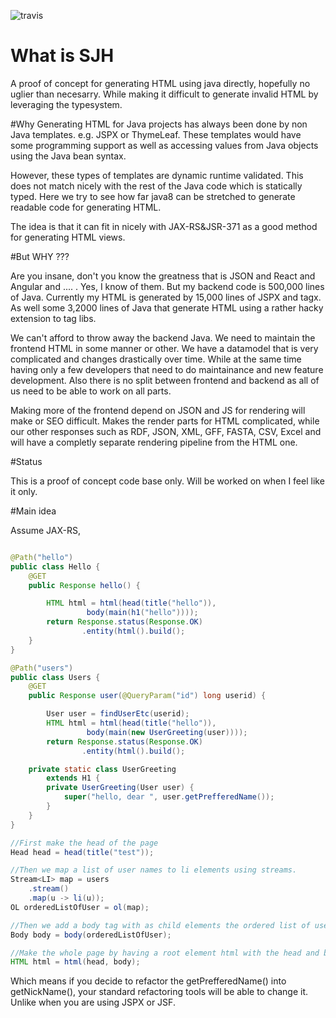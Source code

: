 ![travis](https://api.travis-ci.org/JervenBolleman/sjh.svg?branch=master)
# What is SJH

A proof of concept for generating HTML using java directly, hopefully no uglier than necesarry. While making it difficult to generate invalid HTML by leveraging the typesystem. 

#Why
Generating HTML for Java projects has always been done by non Java templates. e.g. JSPX or ThymeLeaf. These templates would have some programming support as well as accessing values from Java objects using the Java bean syntax.

However, these types of templates are dynamic runtime validated. This does not match nicely with the rest of the Java code which is statically typed. Here we try to see how far java8 can be stretched to generate readable code for generating HTML.

The idea is that it can fit in nicely with JAX-RS&JSR-371 as a good method for generating HTML views.

#But WHY ???

Are you insane, don't you know the greatness that is JSON and React and Angular and .... . Yes, I know of them. But my backend code is 500,000 lines of Java. Currently my HTML is generated by 15,000 lines of JSPX and tagx. As well some 3,2000 lines of Java that generate HTML using a rather hacky extension to tag libs.

We can't afford to throw away the backend Java. We need to maintain the frontend HTML in some manner or other. We have a datamodel that is very complicated and changes drastically over time. While at the same time having only a few developers that need to do maintainance and new feature development. Also there is no split between frontend and backend as all of us need to be able to work on all parts.

Making more of the frontend depend on JSON and JS for rendering will make or SEO difficult. Makes the render parts for HTML complicated, while our other responses such as RDF, JSON, XML, GFF, FASTA, CSV, Excel and will have a completly separate rendering pipeline from the HTML one.


#Status

This is a proof of concept code base only. Will be worked on when I feel like it only.


#Main idea

Assume JAX-RS, 
```java

@Path("hello")
public class Hello {
	@GET
	public Response hello() {

		HTML html = html(head(title("hello")),
				 body(main(h1("hello"))));
		return Response.status(Response.OK)
				.entity(html().build();
	}
}

```

```java
@Path("users")
public class Users {
	@GET
	public Response user(@QueryParam("id") long userid) {

		User user = findUserEtc(userid);
		HTML html = html(head(title("hello")),
				 body(main(new UserGreeting(user))));
		return Response.status(Response.OK)
				.entity(html().build();

	private static class UserGreeting 
		extends H1 {
		private UserGreeting(User user) {
			super("hello, dear ", user.getPrefferedName());
		}
	}
}
```



```java
//First make the head of the page
Head head = head(title("test"));

//Then we map a list of user names to li elements using streams.
Stream<LI> map = users
    .stream()
    .map(u -> li(u));
OL orderedListOfUser = ol(map);

//Then we add a body tag with as child elements the ordered list of user names
Body body = body(orderedListOfUser);

//Make the whole page by having a root element html with the head and body child elements
HTML html = html(head, body);
```

Which means if you decide to refactor the getPrefferedName() into getNickName(), your standard refactoring tools will be able to change it. Unlike when you are using JSPX or JSF.



